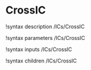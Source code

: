 <!-- MOOSE Documentation Stub: Remove this when content is added. -->

# CrossIC
!syntax description /ICs/CrossIC

!syntax parameters /ICs/CrossIC

!syntax inputs /ICs/CrossIC

!syntax children /ICs/CrossIC
